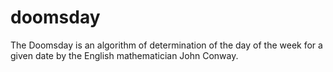 # doomsday
The Doomsday is an algorithm of determination of the day of the week for a given date by the English mathematician John Conway.
